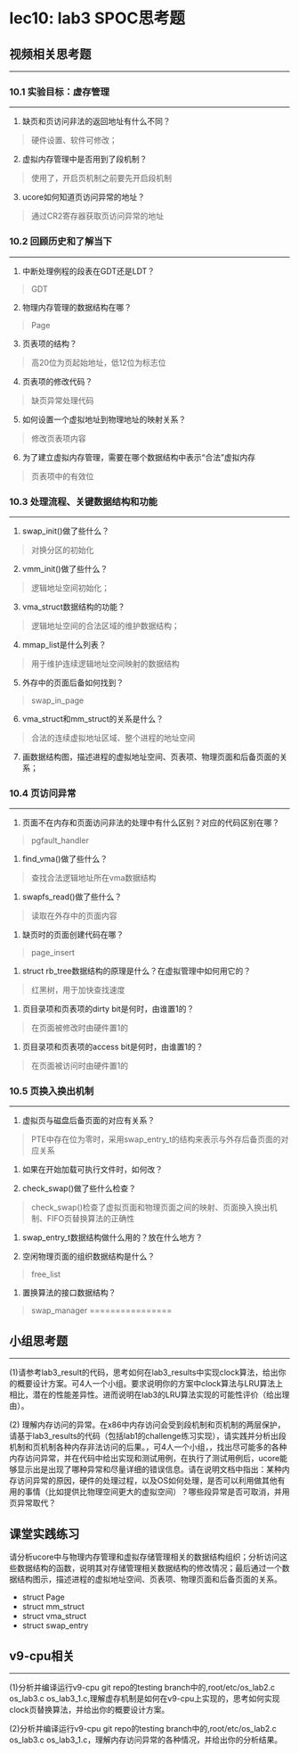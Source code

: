 # lec10: lab3 SPOC思考题

## 视频相关思考题
---
### 10.1 实验目标：虚存管理
---

1. 缺页和页访问非法的返回地址有什么不同？
> 硬件设置、软件可修改；
2. 虚拟内存管理中是否用到了段机制？
> 使用了，开启页机制之前要先开启段机制
3. ucore如何知道页访问异常的地址？
> 通过CR2寄存器获取页访问异常的地址

### 10.2 回顾历史和了解当下
---

1. 中断处理例程的段表在GDT还是LDT？
> GDT
2. 物理内存管理的数据结构在哪？
> Page
3. 页表项的结构？
> 高20位为页起始地址，低12位为标志位
4. 页表项的修改代码？
>  缺页异常处理代码
5. 如何设置一个虚拟地址到物理地址的映射关系？
> 修改页表项内容 
6. 为了建立虚拟内存管理，需要在哪个数据结构中表示“合法”虚拟内存
> 页表项中的有效位 
### 10.3 处理流程、关键数据结构和功能
---

1. swap_init()做了些什么？
> 对换分区的初始化
2. vmm_init()做了些什么？
> 逻辑地址空间初始化；
3. vma_struct数据结构的功能？
> 逻辑地址空间的合法区域的维护数据结构；
4. mmap_list是什么列表？
> 用于维护连续逻辑地址空间映射的数据结构
5. 外存中的页面后备如何找到？
> swap_in_page
6. vma_struct和mm_struct的关系是什么？
> 合法的连续虚拟地址区域、整个进程的地址空间
7. 画数据结构图，描述进程的虚拟地址空间、页表项、物理页面和后备页面的关系；

### 10.4 页访问异常
---

1. 页面不在内存和页面访问非法的处理中有什么区别？对应的代码区别在哪？
> pgfault_handler
1. find_vma()做了些什么？
>  查找合法逻辑地址所在vma数据结构
1. swapfs_read()做了些什么？
>  读取在外存中的页面内容
1. 缺页时的页面创建代码在哪？
>  page_insert
1. struct rb_tree数据结构的原理是什么？在虚拟管理中如何用它的？
>  红黑树，用于加快查找速度
1. 页目录项和页表项的dirty bit是何时，由谁置1的？
>  在页面被修改时由硬件置1的
1. 页目录项和页表项的access bit是何时，由谁置1的？
> 在页面被访问时由硬件置1的
### 10.5 页换入换出机制
---

1. 虚拟页与磁盘后备页面的对应有关系？
> PTE中存在位为零时，采用swap_entry_t的结构来表示与外存后备页面的对应关系 
1. 如果在开始加载可执行文件时，如何改？

1. check_swap()做了些什么检查？
>  check_swap()检查了虚拟页面和物理页面之间的映射、页面换入换出机制、FIFO页替换算法的正确性
1. swap_entry_t数据结构做什么用的？放在什么地方？
 
1. 空闲物理页面的组织数据结构是什么？
> free_list
1. 置换算法的接口数据结构？
> swap_manager
================


## 小组思考题
---
(1)请参考lab3_result的代码，思考如何在lab3_results中实现clock算法，给出你的概要设计方案。可4人一个小组。要求说明你的方案中clock算法与LRU算法上相比，潜在的性能差异性。进而说明在lab3的LRU算法实现的可能性评价（给出理由）。

(2) 理解内存访问的异常。在x86中内存访问会受到段机制和页机制的两层保护，请基于lab3_results的代码（包括lab1的challenge练习实现），请实践并分析出段机制和页机制各种内存非法访问的后果。，可4人一个小组，，找出尽可能多的各种内存访问异常，并在代码中给出实现和测试用例，在执行了测试用例后，ucore能够显示出是出现了哪种异常和尽量详细的错误信息。请在说明文档中指出：某种内存访问异常的原因，硬件的处理过程，以及OS如何处理，是否可以利用做其他有用的事情（比如提供比物理空间更大的虚拟空间）？哪些段异常是否可取消，并用页异常取代？

## 课堂实践练习

请分析ucore中与物理内存管理和虚拟存储管理相关的数据结构组织；分析访问这些数据结构的函数，说明其对存储管理相关数据结构的修改情况；最后通过一个数据结构图示，描述进程的虚拟地址空间、页表项、物理页面和后备页面的关系。

 * struct Page
 * struct mm_struct
 * struct vma_struct
 * struct swap_entry

## v9-cpu相关
---
(1)分析并编译运行v9-cpu git repo的testing branch中的,root/etc/os_lab2.c os_lab3.c os_lab3_1.c,理解虚存机制是如何在v9-cpu上实现的，思考如何实现clock页替换算法，并给出你的概要设计方案。

(2)分析并编译运行v9-cpu git repo的testing branch中的,root/etc/os_lab2.c os_lab3.c os_lab3_1.c，理解内存访问异常的各种情况，并给出你的分析结果。
